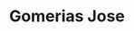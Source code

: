 ---
title: "Gomerias Jose"
url: /ciudad-autonoma-de-buenos-aires/gomerias-jose/
shop: neumáticos
---